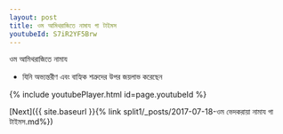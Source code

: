 ```yaml
---
layout: post
title: ওম আমিথরাজিতে নামায গা টাইমস
youtubeId: S7iR2YF5Brw
---
```

 
 
 ওম আমিথরাজিতে নামায  
 
 -  যিনি অভ্যন্তরীণ এবং বাহ্যিক শত্রুদের উপর জয়লাভ করেছেন 
 
  
 
  
 
 
 
 
 
 


{% include youtubePlayer.html id=page.youtubeId %}
 
[Next]({{ site.baseurl }}{% link  split1/_posts/2017-07-18-ওম ভেদকরায়া নামায গা টাইমস.md%})
 
